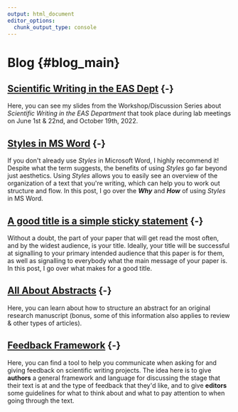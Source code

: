```yaml
---
output: html_document
editor_options:
  chunk_output_type: console
---
```




# Blog {#blog_main}

## [Scientific Writing in the EAS Dept](#EASslides) {-}

Here, you can see my slides from the Workshop/Discussion Series about *Scientific Writing in the EAS Department* that took place during lab meetings on June 1st & 22nd, and October 19th, 2022. 


## [Styles in MS Word](#WordStyles) {-}

If you don't already use *Styles* in Microsoft Word, I highly recommend it! Despite what the term suggests, the benefits of using *Styles* go far beyond just aesthetics. Using *Styles* allows you to easily see an overview of the organization of a text that you're writing, which can help you to work out structure and flow. In this post, I go over the ***Why*** and ***How*** of using *Styles* in MS Word.
  
    
    
## [A good title is a simple sticky statement](#Titles) {-}

Without a doubt, the part of your paper that will get read the most often, and by the widest audience, is your title. Ideally, your title will be successful at signalling to your primary intended audience that this paper is for them, as well as signalling to everybody what the main message of your paper is. In this post, I go over what makes for a good title.
  
  
  
## [All About Abstracts](#Abstracts) {-}

Here, you can learn about how to structure an abstract for an original research manuscript (bonus, some of this information also applies to review & other types of articles). 
  
  
  
## [Feedback Framework](#FF) {-}

Here, you can find a tool to help you communicate when asking for and giving feedback on scientific writing projects. The idea here is to give **authors** a general framework and language for discussing the stage that their text is at and the type of feedback that they'd like, and to give **editors** some guidelines for what to think about and what to pay attention to when going through the text.  
